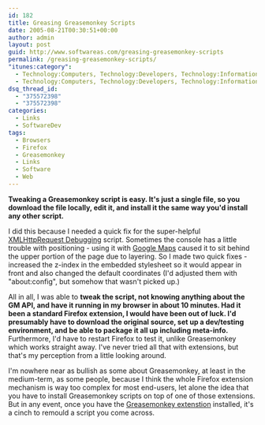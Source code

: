 ```yaml
---
id: 182
title: Greasing Greasemonkey Scripts
date: 2005-08-21T00:30:51+00:00
author: admin
layout: post
guid: http://www.softwareas.com/greasing-greasemonkey-scripts
permalink: /greasing-greasemonkey-scripts/
"itunes:category":
  - Technology:Computers, Technology:Developers, Technology:Information
  - Technology:Computers, Technology:Developers, Technology:Information
dsq_thread_id:
  - "375572398"
  - "375572398"
categories:
  - Links
  - SoftwareDev
tags:
  - Browsers
  - Firefox
  - Greasemonkey
  - Links
  - Software
  - Web
---
```

**Tweaking a Greasemonkey script is easy. It's just a single file, so you download the file locally, edit it, and install it the same way you'd install any other script.**

I did this because I needed a quick fix for the super-helpful [XMLHttpRequest Debugging](http://blog.monstuff.com/archives/000252.html) script. Sometimes the console has a little trouble with positioning - using it with [Google Maps](http://maps.google.com) caused it to sit behind the upper portion of the page due to layering. So I made two quick fixes - increased the z-index in the embedded stylesheet so it would appear in front and also changed the default coordinates (I'd adjusted them with "about:config", but somehow that wasn't picked up.)

All in all, I was able to **tweak the script, not knowing anything about the GM API, and have it running in my browser in about 10 minutes. Had it been a standard Firefox extension, I would have been out of luck. I'd presumably have to download the original source, set up a dev/testing environment, and be able to package it all up including meta-info.** Furthermore, I'd have to restart Firefox to test it, unlike Greasemonkey which works straight away. I've never tried all that with extensions, but that's my perception from a little looking around.

I'm nowhere near as bullish as some about Greasemonkey, at least in the medium-term, as some people, because I think the whole Firefox extension mechanism is way too complex for most end-users, let alone the idea that you have to install Greasemonkey scripts on top of one of those extensions. But in any event, once you have the [Greasemonkey extenstion](http://greasemonkey.mozdev.org/) installed, it's a cinch to remould a script you come across.